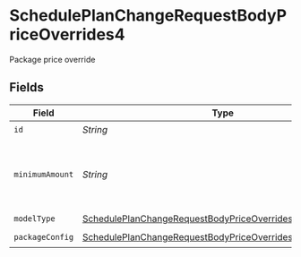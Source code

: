 # SchedulePlanChangeRequestBodyPriceOverrides4

Package price override


## Fields

| Field                                                                                                                                             | Type                                                                                                                                              | Required                                                                                                                                          | Description                                                                                                                                       | Example                                                                                                                                           |
| ------------------------------------------------------------------------------------------------------------------------------------------------- | ------------------------------------------------------------------------------------------------------------------------------------------------- | ------------------------------------------------------------------------------------------------------------------------------------------------- | ------------------------------------------------------------------------------------------------------------------------------------------------- | ------------------------------------------------------------------------------------------------------------------------------------------------- |
| `id`                                                                                                                                              | *String*                                                                                                                                          | :heavy_check_mark:                                                                                                                                | N/A                                                                                                                                               |                                                                                                                                                   |
| `minimumAmount`                                                                                                                                   | *String*                                                                                                                                          | :heavy_minus_sign:                                                                                                                                | The subscription's override minimum amount for this price.                                                                                        | 1.23                                                                                                                                              |
| `modelType`                                                                                                                                       | [SchedulePlanChangeRequestBodyPriceOverrides4ModelType](../../models/operations/SchedulePlanChangeRequestBodyPriceOverrides4ModelType.md)         | :heavy_check_mark:                                                                                                                                | N/A                                                                                                                                               | package                                                                                                                                           |
| `packageConfig`                                                                                                                                   | [SchedulePlanChangeRequestBodyPriceOverrides4PackageConfig](../../models/operations/SchedulePlanChangeRequestBodyPriceOverrides4PackageConfig.md) | :heavy_check_mark:                                                                                                                                | N/A                                                                                                                                               |                                                                                                                                                   |